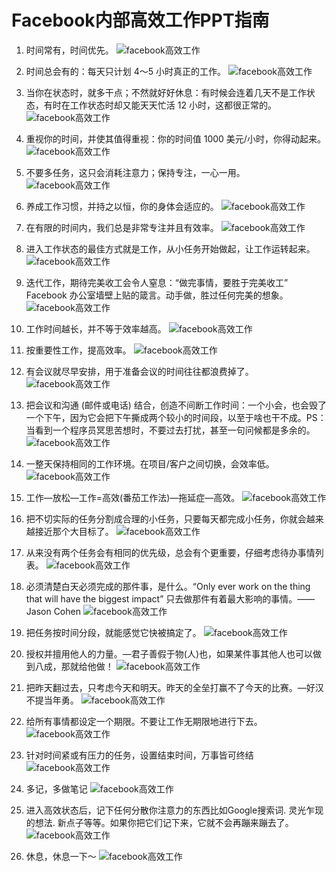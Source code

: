 # Facebook内部高效工作PPT指南

1. 时间常有，时间优先。
![facebook高效工作](images/facebook-001.png)

2. 时间总会有的：每天只计划 4～5 小时真正的工作。
![facebook高效工作](images/facebook-002.png)

3. 当你在状态时，就多干点；不然就好好休息：有时候会连着几天不是工作状态，有时在工作状态时却又能天天忙活 12 小时，这都很正常的。
![facebook高效工作](images/facebook-003.png)

4. 重视你的时间，并使其值得重视：你的时间值 1000 美元/小时，你得动起来。
![facebook高效工作](images/facebook-004.png)

5. 不要多任务，这只会消耗注意力；保持专注，一心一用。
![facebook高效工作](images/facebook-005.png)

6. 养成工作习惯，并持之以恒，你的身体会适应的。
![facebook高效工作](images/facebook-006.png)

7. 在有限的时间内，我们总是非常专注并且有效率。
![facebook高效工作](images/facebook-007.png)

8. 进入工作状态的最佳方式就是工作，从小任务开始做起，让工作运转起来。
![facebook高效工作](images/facebook-008.png)

9. 迭代工作，期待完美收工会令人窒息：“做完事情，要胜于完美收工” Facebook 办公室墙壁上贴的箴言。动手做，胜过任何完美的想象。
![facebook高效工作](images/facebook-009.png)

10. 工作时间越长，并不等于效率越高。
![facebook高效工作](images/facebook-010.png)

11. 按重要性工作，提高效率。
![facebook高效工作](images/facebook-011.png)

12. 有会议就尽早安排，用于准备会议的时间往往都浪费掉了。
![facebook高效工作](images/facebook-012.png)

13. 把会议和沟通 (邮件或电话) 结合，创造不间断工作时间：一个小会，也会毁了一个下午，因为它会把下午撕成两个较小的时间段，以至于啥也干不成。PS：当看到一个程序员冥思苦想时，不要过去打扰，甚至一句问候都是多余的。
![facebook高效工作](images/facebook-013.png)

14. 一整天保持相同的工作环境。在项目/客户之间切换，会效率低。
![facebook高效工作](images/facebook-014.png)

15. 工作—放松—工作=高效(番茄工作法)—拖延症—高效。
![facebook高效工作](images/facebook-015.png)

16. 把不切实际的任务分割成合理的小任务，只要每天都完成小任务，你就会越来越接近那个大目标了。
![facebook高效工作](images/facebook-016.png)

17. 从来没有两个任务会有相同的优先级，总会有个更重要，仔细考虑待办事情列表。
![facebook高效工作](images/facebook-017.png)

18. 必须清楚白天必须完成的那件事，是什么。“Only ever work on the thing that will have the biggest impact” 只去做那件有着最大影响的事情。—— Jason Cohen
![facebook高效工作](images/facebook-018.png)

19. 把任务按时间分段，就能感觉它快被搞定了。
![facebook高效工作](images/facebook-019.png)

20. 授权并擅用他人的力量。—君子善假于物(人)也，如果某件事其他人也可以做到八成，那就给他做！
![facebook高效工作](images/facebook-020.png)

21. 把昨天翻过去，只考虑今天和明天。昨天的全垒打赢不了今天的比赛。—好汉不提当年勇。
![facebook高效工作](images/facebook-021.png)

22. 给所有事情都设定一个期限。不要让工作无期限地进行下去。
![facebook高效工作](images/facebook-022.png)

23. 针对时间紧或有压力的任务，设置结束时间，万事皆可终结
![facebook高效工作](images/facebook-023.png)

24. 多记，多做笔记
![facebook高效工作](images/facebook-024.png)

25. 进入高效状态后，记下任何分散你注意力的东西比如Google搜索词. 灵光乍现的想法. 新点子等等。如果你把它们记下来，它就不会再蹦来蹦去了。
![facebook高效工作](images/facebook-025.png)

26. 休息，休息一下～
![facebook高效工作](images/facebook-026.png)
